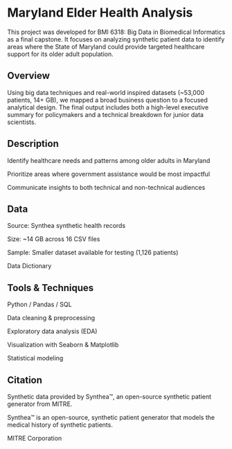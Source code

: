 # Maryland Elder Health Analysis
This project was developed for BMI 6318: Big Data in Biomedical Informatics as a final capstone. It focuses on analyzing synthetic patient data to identify areas where the State of Maryland could provide targeted healthcare support for its older adult population.

## Overview
Using big data techniques and real-world inspired datasets (~53,000 patients, 14+ GB), we mapped a broad business question to a focused analytical design. The final output includes both a high-level executive summary for policymakers and a technical breakdown for junior data scientists.

## Description
Identify healthcare needs and patterns among older adults in Maryland

Prioritize areas where government assistance would be most impactful

Communicate insights to both technical and non-technical audiences

## Data
Source: Synthea synthetic health records

Size: ~14 GB across 16 CSV files

Sample: Smaller dataset available for testing (1,126 patients)

Data Dictionary

## Tools & Techniques
Python / Pandas / SQL

Data cleaning & preprocessing

Exploratory data analysis (EDA)

Visualization with Seaborn & Matplotlib

Statistical modeling

## Citation
Synthetic data provided by Synthea™, an open-source synthetic patient generator from MITRE.

Synthea™ is an open-source, synthetic patient generator that models the medical history of synthetic patients.

MITRE Corporation
